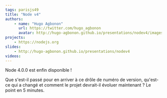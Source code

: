```yaml
---
tags: parisjs49
title: "Node v4"
authors:
    - name: "Hugo Agbonon"
      url: https://twitter.com/hugo_agbonon
      avatar: http://hugo-agbonon.github.io/presentations/nodev4/images/done.jpg
projects:
    - https://nodejs.org
slides:
    - http://hugo-agbonon.github.io/presentations/nodev4
videos:
---
```

Node 4.0.0 est enfin disponible !

Que s'est-il passé pour en arriver à ce drôle de numéro de version, qu'est-ce qui a changé et comment le projet devrait-il évoluer maintenant ? Le point en 5 minutes.
